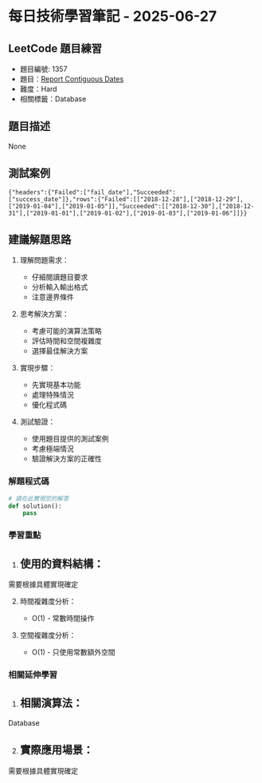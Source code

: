 # 每日技術學習筆記 - 2025-06-27

## LeetCode 題目練習
- 題目編號: 1357
- 題目：[Report Contiguous Dates](https://leetcode.com/problems/report-contiguous-dates)
- 難度：Hard
- 相關標籤：Database

## 題目描述
None

## 測試案例
```
{"headers":{"Failed":["fail_date"],"Succeeded":["success_date"]},"rows":{"Failed":[["2018-12-28"],["2018-12-29"],["2019-01-04"],["2019-01-05"]],"Succeeded":[["2018-12-30"],["2018-12-31"],["2019-01-01"],["2019-01-02"],["2019-01-03"],["2019-01-06"]]}}
```

## 建議解題思路
1. 理解問題需求：
   - 仔細閱讀題目要求
   - 分析輸入輸出格式
   - 注意邊界條件

2. 思考解決方案：
   - 考慮可能的演算法策略
   - 評估時間和空間複雜度
   - 選擇最佳解決方案

3. 實現步驟：
   - 先實現基本功能
   - 處理特殊情況
   - 優化程式碼

4. 測試驗證：
   - 使用題目提供的測試案例
   - 考慮極端情況
   - 驗證解決方案的正確性


### 解題程式碼
```python
# 請在此實現您的解答
def solution():
    pass
```

### 學習重點
1. 使用的資料結構：
   - 
需要根據具體實現確定

2. 時間複雜度分析：
   - O(1) - 常數時間操作

3. 空間複雜度分析：
   - O(1) - 只使用常數額外空間

### 相關延伸學習
1. 相關演算法：
   - 
Database

2. 實際應用場景：
   - 
需要根據具體實現確定

